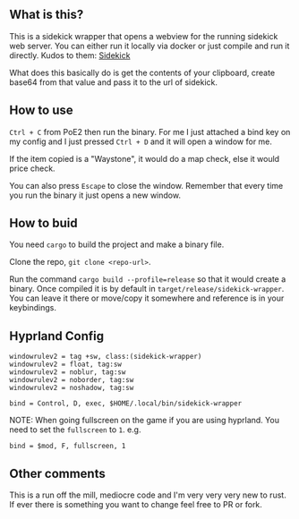 ## What is this?
This is a sidekick wrapper that opens a webview for the running sidekick web server.
You can either run it locally   via docker or just compile and run it directly. 
Kudos to them: [Sidekick](https://github.com/Sidekick-Poe/Sidekick)

What does this basically do is get the contents of your clipboard, create base64 from that value and pass it to the url of sidekick.

## How to use

`Ctrl + C` from PoE2 then run the binary. For me I just attached a bind key on my config and I just pressed `Ctrl + D` and it will open a window for me.

If the item copied is a "Waystone", it would do a map check, else it would price check.

You can also press `Escape` to close the window. Remember that every time you run the binary it just opens a new window.

## How to buid 
You need `cargo` to build the project and make a binary file.

Clone the repo, `git clone <repo-url>`.

Run the command `cargo build --profile=release` so that it would create a binary. Once compiled it is by default in `target/release/sidekick-wrapper`. You can leave it there or move/copy it somewhere and reference is in your keybindings.

## Hyprland Config

```
windowrulev2 = tag +sw, class:(sidekick-wrapper)
windowrulev2 = float, tag:sw
windowrulev2 = noblur, tag:sw
windowrulev2 = noborder, tag:sw
windowrulev2 = noshadow, tag:sw

bind = Control, D, exec, $HOME/.local/bin/sidekick-wrapper
```
NOTE: When going fullscreen on the game if you are using hyprland. You need to set the `fullscreen` to `1`. e.g.
```
bind = $mod, F, fullscreen, 1
```

## Other comments
This is a run off the mill, mediocre code and I'm very very very new to rust. If ever there is something you want to change feel free to PR or fork. 
